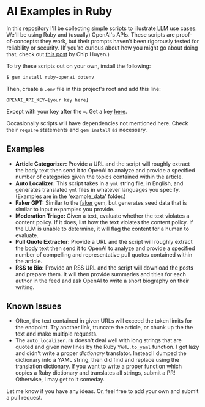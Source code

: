 # AI Examples in Ruby

In this repository I'll be collecting simple scripts to illustrate LLM use cases. We'll be using Ruby and (usually) OpenAI's APIs. These scripts are proof-of-concepts: they work, but their prompts haven't been rigorously tested for reliability or security. (If you're curious about how you might go about doing that, check out [this post](https://huyenchip.com/2023/04/11/llm-engineering.html) by Chip Huyen.)

To try these scripts out on your own, install the following:

```bash
$ gem install ruby-openai dotenv
```

Then, create a `.env` file in this project's root and add this line:

```
OPENAI_API_KEY=[your key here]
```

Except with your key after the `=`. Get a key [here](https://platform.openai.com/account/api-keys).

Occasionally scripts will have dependencies not mentioned here. Check their `require` statements and `gem install` as necessary.

## Examples

- **Article Categorizer:** Provide a URL and the script will roughly extract the body text then send it to OpenAI to analyze and provide a specified number of categories given the topics contained within the article.
- **Auto Localizer:** This script takes in a `yml` string file, in English, and generates translated `yml` files in whatever languages you specify. (Examples are in the 'example_data' folder.)
- **Faker GPT:** Similar to the [faker](https://github.com/faker-ruby/faker) gem, but generates seed data that is similar to input expamples you provide.
- **Moderation Triage:** Given a text, evaluate whether the text violates a content policy. If it does, list how the text violates the content policy. If the LLM is unable to determine, it will flag the content for a human to evaluate.
- **Pull Quote Extractor:** Provide a URL and the script will roughly extract the body text then send it to OpenAI to analyze and provide a specified number of compelling and representative pull quotes contained within the article.
- **RSS to Bio:** Provide an RSS URL and the script will download the posts and prepare them. It will then provide summaries and titles for each author in the feed and ask OpenAI to write a short biography on their writing.

## Known Issues

- Often, the text contained in given URLs will exceed the token limits for the endpoint. Try another link, truncate the article, or chunk up the the text and make multiple requests.
- The `auto_localizer.rb` doesn't deal well with long strings that are quoted and given new lines by the Ruby `YAML.to_yaml` function. I got lazy and didn't write a proper *dictionary* translator. Instead I dumped the dictionary into a YAML string, then did find and replace using the translation dictionary. If you want to write a proper function which copies a Ruby dictionary and translates all strings, submit a PR! Otherwise, I may get to it someday.

Let me know if you have any ideas. Or, feel free to add your own and submit a pull request.